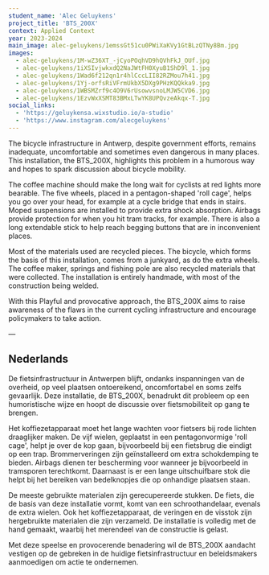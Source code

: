 ```yaml
---
student_name: 'Alec Geluykens'
project_title: 'BTS_200X'
context: Applied Context
year: 2023-2024
main_image: alec-geluykens/1emssGt51cu0PWiXaKVy1GtBLzQTNy8Bm.jpg
images:
  - alec-geluykens/1M-wZ36XT_-jCyoPOqhVD9hQVhFkJ_OUf.jpg
  - alec-geluykens/1iXSIvjwkxdQ2NaJWtFH0XyuB1ShD9l_1.jpg
  - alec-geluykens/1Wad6f212qn1r4hlCccLII82RZMou7h41.jpg
  - alec-geluykens/1Yj-orfsRiVFrmUkbX5DXg9PHzKQQkka9.jpg
  - alec-geluykens/1WBSMZrf9c4O9V6rUsowvsnoLMJW5CVD6.jpg
  - alec-geluykens/1EzvWxXSMT83BMxLTwYK8UPQvzeAkqx-T.jpg
social_links:
  - 'https://geluykensa.wixstudio.io/a-studio'
  - 'https://www.instagram.com/alecgeluykens'
---
```


The bicycle infrastructure in Antwerp, despite government efforts, remains inadequate, uncomfortable and sometimes even dangerous in many places. This installation, the BTS_200X, highlights this problem in a humorous way and hopes to spark discussion about bicycle mobility.

The coffee machine should make the long wait for cyclists at red lights more bearable. The five wheels, placed in a pentagon-shaped 'roll cage', helps you go over your head, for example at a cycle bridge that ends in stairs. Moped suspensions are installed to provide extra shock absorption. Airbags provide protection for when you hit tram tracks, for example. There is also a long extendable stick to help reach begging buttons that are in inconvenient places.

Most of the materials used are recycled pieces. The bicycle, which forms the basis of this installation, comes from a junkyard, as do the extra wheels. The coffee maker, springs and fishing pole are also recycled materials that were collected. The installation is entirely handmade, with most of the construction being welded.

With this Playful and provocative approach, the BTS_200X aims to raise awareness of the flaws in the current cycling infrastructure and encourage policymakers to take action.

—

## Nederlands

De fietsinfrastructuur in Antwerpen blijft, ondanks inspanningen van de overheid, op veel plaatsen ontoereikend, oncomfortabel en soms zelfs gevaarlijk. Deze installatie, de BTS_200X, benadrukt dit probleem op een humoristische wijze en hoopt de discussie over fietsmobiliteit op gang te brengen.

Het koffiezetapparaat moet het lange wachten voor fietsers bij rode lichten draaglijker maken. De vijf wielen, geplaatst in een pentagonvormige 'roll cage', helpt je over de kop gaan, bijvoorbeeld bij een fietsbrug die eindigt op een trap. Brommerveringen zijn geïnstalleerd om extra schokdemping te bieden. Airbags dienen ter bescherming voor wanneer je bijvoorbeeld in tramsporen terechtkomt. Daarnaast is er een lange uitschuifbare stok die helpt bij het bereiken van bedelknopjes die op onhandige plaatsen staan.

De meeste gebruikte materialen zijn gerecupereerde stukken. De fiets, die de basis van deze installatie vormt, komt van een schroothandelaar, evenals de extra wielen. Ook het koffiezetapparaat, de veringen en de visstok zijn hergebruikte materialen die zijn verzameld. De installatie is volledig met de hand gemaakt, waarbij het merendeel van de constructie is gelast.

Met deze speelse en provocerende benadering wil de BTS_200X aandacht vestigen op de gebreken in de huidige fietsinfrastructuur en beleidsmakers aanmoedigen om actie te ondernemen.
